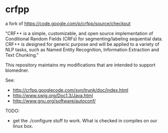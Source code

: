 crfpp
=====

 a fork of https://code.google.com/p/crfpp/source/checkout

"CRF++ is a simple, customizable, and open source implementation of Conditional Random Fields (CRFs) for segmenting/labeling sequential data. CRF++ is designed for generic purpose and will be applied to a variety of NLP tasks, such as Named Entity Recognition, Information Extraction and Text Chunking."

This repository maintains my modifications that are intended to support biomedner.

See:
- http://crfpp.googlecode.com/svn/trunk/doc/index.html
- http://www.swig.org/Doc1.3/Java.html
- http://www.gnu.org/software/autoconf/

TODO:
- get the ./configure stuff to work. What is checked in compiles on our linux box.

